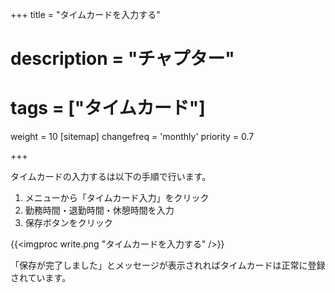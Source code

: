 +++
title = "タイムカードを入力する"
# description = "チャプター"
# tags = ["タイムカード"]
weight = 10
[sitemap]
  changefreq = 'monthly'
  priority = 0.7

+++

タイムカードの入力するは以下の手順で行います。

1. メニューから「タイムカード入力」をクリック
1. 勤務時間・退勤時間・休憩時間を入力
1. 保存ボタンをクリック

{{<imgproc write.png   "タイムカードを入力する" />}}

「保存が完了しました」とメッセージが表示されればタイムカードは正常に登録されています。

